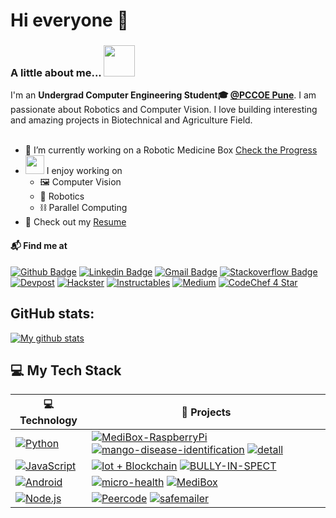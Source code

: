 # Hi everyone :wave:

### A little about me...  <img src="https://media.giphy.com/media/VgCDAzcKvsR6OM0uWg/giphy.gif" width="50"> 
I'm an **Undergrad Computer Engineering Student🎓 [@PCCOE Pune](https://www.pccoepune.com/)**. I am passionate about Robotics and Computer Vision. I love building interesting and amazing projects in Biotechnical and Agriculture Field. <br/><br/>

- 🔭 I’m currently working on a Robotic Medicine Box [Check the Progress](https://www.element14.com/community/community/design-challenges/design-for-a-cause-2021/blog/2021/03/25/automatic-medicine-vendor-blog-1)
- <img src="https://media.giphy.com/media/WUlplcMpOCEmTGBtBW/giphy.gif" width="30">  I enjoy working on
  - 🖼 Computer Vision
  - 🤖 Robotics
  - ⛓️ Parallel Computing
- 📙 Check out my [Resume](https://drive.google.com/file/d/1ZoAUYGxYQU6DFouVKcRid0EQ5zdFg50r/view?usp=sharing)



#### 📬 Find me at
[![Github Badge](http://img.shields.io/badge/-Github-black?style=flat-square&logo=github&link=https://github.com/aniketdhole07)](https://github.com/aniketdhole07) 
[![Linkedin Badge](https://img.shields.io/badge/-LinkedIn-blue?style=flat-square&logo=Linkedin&logoColor=white&link=https://www.linkedin.com/in/aniket-dhole-6680ab16a/)](https://www.linkedin.com/in/aniket-dhole-6680ab16a/)
[![Gmail Badge](https://img.shields.io/badge/-Gmail-d14836?style=flat-square&logo=Gmail&logoColor=white&link=mailto:aniketdhole990@gmail.com)](mailto:aniketdhole990@gmail.com)
[![Stackoverflow Badge](https://img.shields.io/badge/-Stack%20overflow-FE7A16?style=flat-square&logo=stack-overflow&logoColor=white&link=https://stackoverflow.com/users/12387136/aniket-dhole?tab=profile)](https://stackoverflow.com/users/12387136/aniket-dhole?tab=profile)
[![Devpost](https://img.shields.io/badge/-Devpost-003E54?style=flat-square&logo=Devpost&logoColor=white&link=https://devpost.com/aniketdhole07)](https://devpost.com/aniketdhole07)
[![Hackster](https://img.shields.io/badge/-Hackster-1BACF7?style=flat-square&logo=Hackster&logoColor=white&link=https://www.hackster.io/aniketdhole991)](https://www.hackster.io/aniketdhole991)
[![Instructables](https://img.shields.io/badge/-Instructables-FABF15?style=flat-square&logo=Instructables&logoColor=white&link=https://www.instructables.com/member/aniketd29/)](https://www.instructables.com/member/aniketd29/)
[![Medium](https://img.shields.io/badge/-Medium-000000?style=flat-square&logo=Medium&logoColor=white&link=https://medium.com/@aniketdhole990)](https://medium.com/@aniketdhole990)
[![CodeChef 4 Star](https://img.shields.io/badge/-CodeChef-5B4638?style=flat-square&logo=CodeChef&logoColor=white&link=https://www.codechef.com/users/aniketdhole)](https://www.codechef.com/users/aniketdhole)


## GitHub stats:
<a href="https://github.com/anuraghazra/github-readme-stats">
  <img align="center" src="https://github-readme-stats.anuraghazra1.vercel.app/api?username=aniketdhole07&show_icons=true&line_height=27&include_all_commits=true" alt="My github stats" />
</a>  

## 💻 My Tech Stack

<!-- START OF PROFILE STACK, DO NOT REMOVE -->
| 💻 **Technology** | 🚀 **Projects** |
|-|-|
| [![Python](https://img.shields.io/static/v1?label=&message=Python&color=3C78A9&logo=python&logoColor=FFFFFF)](https://www.python.org/) | [![MediBox-RaspberryPi](https://img.shields.io/static/v1?label=MediBox-RaspberryPi&message=%20&color=000605&logo=github&logoColor=white&labelColor=000605)](https://github.com/aniketdhole07/MediBox-RaspberryPi) [![mango-disease-identification](https://img.shields.io/static/v1?label=mango-disease-identification&message=%20&color=000605&logo=github&logoColor=white&labelColor=000605)](https://github.com/aniketdhole07/mango-disease-identification) [![detall](https://img.shields.io/static/v1?label=detall&message=%20&color=000605&logo=github&logoColor=white&labelColor=000605)](https://github.com/aniketdhole07/detall)|
| [![JavaScript](https://img.shields.io/static/v1?label=&message=JavaScript&color=F1E05A&logo=javascript&logoColor=FFFFFF)](https://developer.mozilla.org/en-US/docs/Web/JavaScript) | [![Iot + Blockchain](https://img.shields.io/static/v1?label=IoT+Blockchain&message=%20&color=000605&logo=github&logoColor=white&labelColor=000605)](https://github.com/aniketdhole07/iot-block) [![BULLY-IN-SPECT](https://img.shields.io/static/v1?label=BULLY-IN-SPECT&message=%20&color=000605&logo=github&logoColor=white&labelColor=000605)](https://github.com/aniketdhole07/BULLY-IN-SPECT) |
| [![Android](https://img.shields.io/static/v1?label=&message=Android&color=47d147&logo=android&logoColor=FFFFFF)](https://nodejs.org/en/) | [![micro-health](https://img.shields.io/static/v1?label=micro-health&message=%20&color=000605&logo=github&logoColor=white&labelColor=000605)](https://github.com/aniketdhole07/micro-health) [![MediBox](https://img.shields.io/static/v1?label=MediBox-App&message=%20&color=000605&logo=github&logoColor=white&labelColor=000605)](https://github.com/aniketdhole07/MediBox) |
| [![Node.js](https://img.shields.io/static/v1?label=&message=Node.JS/React&color=4FA1EF&logo=node.js&logoColor=FFFFFF)](https://kotlinlang.org/) | [![Peercode](https://img.shields.io/static/v1?label=PeerCode&message=%20&color=000605&logo=github&logoColor=white&labelColor=000605)](https://github.com/aniketdhole07/Peer-Code) [![safemailer](https://img.shields.io/static/v1?label=Safemailer&message=%20&color=000605&logo=github&logoColor=white&labelColor=000605)](https://github.com/aniketdhole07/safemailer) |

<!-- END OF PROFILE STACK, DO NOT REMOVE -->


